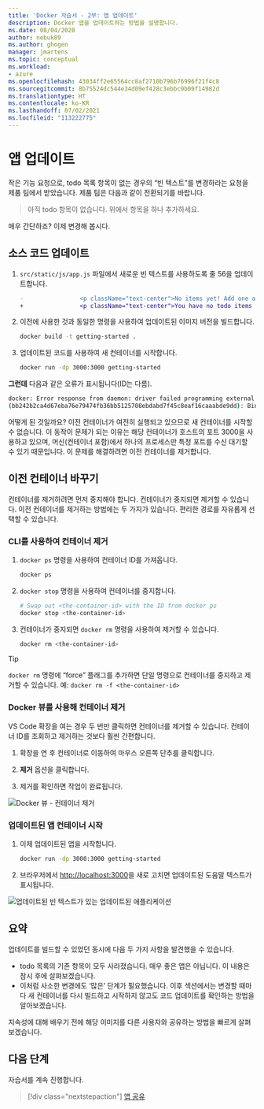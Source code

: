 ```yaml
---
title: 'Docker 자습서 - 2부: 앱 업데이트'
description: Docker 앱을 업데이트하는 방법을 설명합니다.
ms.date: 08/04/2020
author: nebuk89
ms.author: ghogen
manager: jmartens
ms.topic: conceptual
ms.workload:
- azure
ms.openlocfilehash: 43034ff2e65564cc8af2710b796b76996f21f4c8
ms.sourcegitcommit: 8b75524dc544e34d09ef428c3ebbc9b09f14982d
ms.translationtype: HT
ms.contentlocale: ko-KR
ms.lasthandoff: 07/02/2021
ms.locfileid: "113222775"
---
```

# <a name="update-the-app"></a>앱 업데이트

작은 기능 요청으로, todo 목록 항목이 없는 경우의 “빈 텍스트”를 변경하라는 요청을 제품 팀에서 받았습니다. 제품 팀은 다음과 같이 전환되기를 바랍니다.

> 아직 todo 항목이 없습니다. 위에서 항목을 하나 추가하세요.

매우 간단하죠? 이제 변경해 봅시다.

## <a name="update-the-source-code"></a>소스 코드 업데이트

1. `src/static/js/app.js` 파일에서 새로운 빈 텍스트를 사용하도록 줄 56을 업데이트합니다.

    ```diff
    -                <p className="text-center">No items yet! Add one above!</p>
    +                <p className="text-center">You have no todo items yet! Add one above!</p>
    ```

1. 이전에 사용한 것과 동일한 명령을 사용하여 업데이트된 이미지 버전을 빌드합니다.

    ```bash
    docker build -t getting-started .
    ```

1. 업데이트된 코드를 사용하여 새 컨테이너를 시작합니다.

    ```bash
    docker run -dp 3000:3000 getting-started
    ```

**그런데** 다음과 같은 오류가 표시됩니다(ID는 다름).

```bash
docker: Error response from daemon: driver failed programming external connectivity on endpoint laughing_burnell 
(bb242b2ca4d67eba76e79474fb36bb5125708ebdabd7f45c8eaf16caaabde9dd): Bind for 0.0.0.0:3000 failed: port is already allocated.
```

어떻게 된 것일까요? 이전 컨테이너가 여전히 실행되고 있으므로 새 컨테이너를 시작할 수 없습니다. 이 동작이 문제가 되는 이유는 해당 컨테이너가 호스트의 포트 3000을 사용하고 있으며, 머신(컨테이너 포함)에서 하나의 프로세스만 특정 포트를 수신 대기할 수 있기 때문입니다. 이 문제를 해결하려면 이전 컨테이너를 제거합니다.

## <a name="replace-the-old-container"></a>이전 컨테이너 바꾸기

컨테이너를 제거하려면 먼저 중지해야 합니다. 컨테이너가 중지되면 제거할 수 있습니다. 이전 컨테이너를 제거하는 방법에는 두 가지가 있습니다. 편리한 경로를 자유롭게 선택할 수 있습니다.

### <a name="remove-a-container-using-the-cli"></a>CLI를 사용하여 컨테이너 제거

1. `docker ps` 명령을 사용하여 컨테이너 ID를 가져옵니다.

    ```bash
    docker ps
    ```

1. `docker stop` 명령을 사용하여 컨테이너를 중지합니다.

    ```bash
    # Swap out <the-container-id> with the ID from docker ps
    docker stop <the-container-id>
    ```

1. 컨테이너가 중지되면 `docker rm` 명령을 사용하여 제거할 수 있습니다.

    ```bash
    docker rm <the-container-id>
    ```

> [!TIP]
> `docker rm` 명령에 “force” 플래그를 추가하면 단일 명령으로 컨테이너를 중지하고 제거할 수 있습니다. 예: `docker rm -f <the-container-id>`

### <a name="remove-a-container-using-the-docker-view"></a>Docker 뷰를 사용해 컨테이너 제거

VS Code 확장을 여는 경우 두 번만 클릭하면 컨테이너를 제거할 수 있습니다. 컨테이너 ID를 조회하고 제거하는 것보다 훨씬 간편합니다.

1. 확장을 연 후 컨테이너로 이동하여 마우스 오른쪽 단추를 클릭합니다.

1. **제거** 옵션을 클릭합니다.

1. 제거를 확인하면 작업이 완료됩니다.

![Docker 뷰 - 컨테이너 제거](media/vs-removing-container.png)

### <a name="start-the-updated-app-container"></a>업데이트된 앱 컨테이너 시작

1. 이제 업데이트된 앱을 시작합니다.

    ```bash
    docker run -dp 3000:3000 getting-started
    ```

1. 브라우저에서 [http://localhost:3000](http://localhost:3000)을 새로 고치면 업데이트된 도움말 텍스트가 표시됩니다.

![업데이트된 빈 텍스트가 있는 업데이트된 애플리케이션](media/todo-list-updated-empty-text.png)

## <a name="recap"></a>요약

업데이트를 빌드할 수 있었던 동시에 다음 두 가지 사항을 발견했을 수 있습니다.

- todo 목록의 기존 항목이 모두 사라졌습니다. 매우 좋은 앱은 아닙니다. 이 내용은 잠시 후에 살펴보겠습니다.
- 이처럼 사소한 변경에도 ‘많은’ 단계가 필요했습니다. 이후 섹션에서는 변경할 때마다 새 컨테이너를 다시 빌드하고 시작하지 않고도 코드 업데이트를 확인하는 방법을 알아보겠습니다.

지속성에 대해 배우기 전에 해당 이미지를 다른 사용자와 공유하는 방법을 빠르게 살펴보겠습니다.

## <a name="next-steps"></a>다음 단계

자습서를 계속 진행합니다.

> [!div class="nextstepaction"]
> [앱 공유](share-your-app.md)
